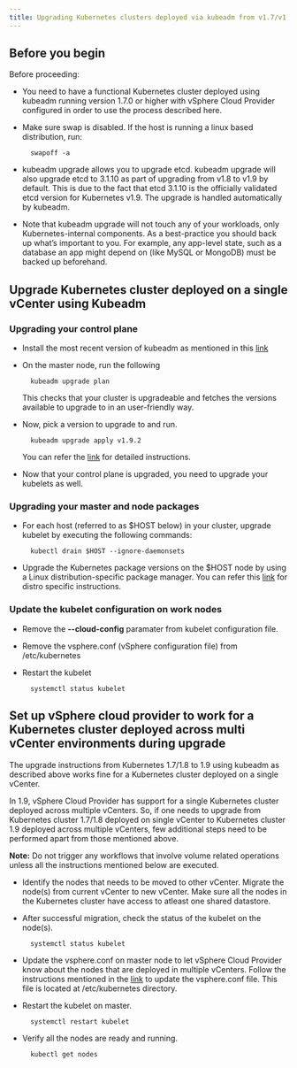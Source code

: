 ```yaml
---
title: Upgrading Kubernetes clusters deployed via kubeadm from v1.7/v1.8 to v1.9 with vSphere Cloud Provider
---
```


## Before you begin

Before proceeding:

* You need to have a functional Kubernetes cluster deployed using kubeadm running version 1.7.0 or higher with vSphere Cloud Provider configured in order to use the process described here.
* Make sure swap is disabled. If the host is running a linux based distribution, run:

        swapoff -a

* kubeadm upgrade allows you to upgrade etcd. kubeadm upgrade will also upgrade etcd to 3.1.10 as part of upgrading from v1.8 to v1.9 by default. This is due to the fact that etcd 3.1.10 is the officially validated etcd version for Kubernetes v1.9. The upgrade is handled automatically by kubeadm.
* Note that kubeadm upgrade will not touch any of your workloads, only Kubernetes-internal components. As a best-practice you should back up what’s important to you. For example, any app-level state, such as a database an app might depend on (like MySQL or MongoDB) must be backed up beforehand.

## Upgrade Kubernetes cluster deployed on a single vCenter using Kubeadm

### Upgrading your control plane
* Install the most recent version of kubeadm as mentioned in this [link](https://kubernetes.io/docs/tasks/administer-cluster/kubeadm-upgrade-1-9/)

* On the master node, run the following

        kubeadm upgrade plan

  This checks that your cluster is upgradeable and fetches the versions available to upgrade to in an user-friendly way.

* Now, pick a version to upgrade to and run.

        kubeadm upgrade apply v1.9.2

  You can refer the [link](https://kubernetes.io/docs/tasks/administer-cluster/kubeadm-upgrade-1-9/) for detailed instructions.

* Now that your control plane is upgraded, you need to upgrade your kubelets as well.

### Upgrading your master and node packages
* For each host (referred to as $HOST below) in your cluster, upgrade kubelet by executing the following commands:

        kubectl drain $HOST --ignore-daemonsets

* Upgrade the Kubernetes package versions on the $HOST node by using a Linux distribution-specific package manager. You can refer this [link](https://kubernetes.io/docs/tasks/administer-cluster/kubeadm-upgrade-1-9/) for distro specific instructions.

### Update the kubelet configuration on work nodes
* Remove the **--cloud-config** paramater from kubelet configuration file.
* Remove the vsphere.conf (vSphere configuration file) from /etc/kubernetes
* Restart the kubelet

        systemctl status kubelet

## Set up vSphere cloud provider to work for a Kubernetes cluster deployed across multi vCenter environments during upgrade

The upgrade instructions from Kubernetes 1.7/1.8 to 1.9 using kubeadm as described above works fine for a Kubernetes cluster deployed on a single vCenter.

In 1.9, vSphere Cloud Provider has support for a single Kubernetes cluster deployed across multiple vCenters. So, if one needs to upgrade from Kubernetes cluster 1.7/1.8 deployed on single vCenter to Kubernetes cluster 1.9 deployed across multiple vCenters, few additional steps need to be performed apart from those mentioned above.

**Note:** Do not trigger any workflows that involve volume related operations unless all the instructions mentioned below are executed.

* Identify the nodes that needs to be moved to other vCenter. Migrate the node(s) from current vCenter to new vCenter. Make sure all the nodes in the Kubernetes cluster have access to atleast one shared datastore.
* After successful migration, check the status of the kubelet on the node(s).

        systemctl status kubelet

* Update the vsphere.conf on master node to let vSphere Cloud Provider know about the nodes that are deployed in multiple vCenters. Follow the instructions mentioned in the [link](https://vmware.github.io/vsphere-storage-for-kubernetes/documentation/existing.html#step-5-create-the-vsphere-cloud-config-file-vsphereconf) to update the vsphere.conf file. This file is located at /etc/kubernetes directory.
* Restart the kubelet on master.

        systemctl restart kubelet

* Verify all the nodes are ready and running.

        kubectl get nodes
